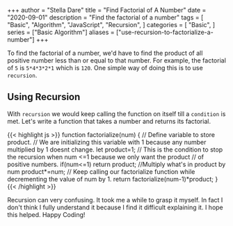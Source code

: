 +++
author = "Stella Dare"
title = "Find Factorial of A Number"
date = "2020-09-01"
description = "Find the factorial of a number"
tags = [
    "Basic",
    "Algorithm",
    "JavaScript",
    "Recursion",
]
categories = [
    "Basic",
]
series = ["Basic Algorithm"]
aliases = ["use-recursion-to-factorialize-a-number"]
+++

To find the factorial of a number, we'd have to find the product of all positive number less than or equal to that number. For example, the factorial of `5` is `5*4*3*2*1` which is `120`. One simple way of doing this is to use `recursion`. 
<!--more-->

## Using Recursion
With `recursion` we would keep calling the function on itself till a `condition` is met. Let's write a function that takes a number and returns its factorial.

{{< highlight js >}}
function factorialize(num) {
  // Define variable to store product.
  // We are initializing this variable with 1 because any number multiplied by 1 doesnt change.
  let product=1;
  // This is the condition to stop the recursion when num <=1 because we only want the product
  // of positive numbers.
  if(num<=1) return product;
  //Multiply what's in product by num
  product*=num;
  // Keep calling our factorialize function while decrementing the value of num by 1.
  return factorialize(num-1)*product;
}
{{< /highlight >}}

Recursion can very confusing. It took me a while to grasp it myself. In fact I don't think I fully understand it because I find it difficult explaining it.  I hope this helped.
Happy Coding!